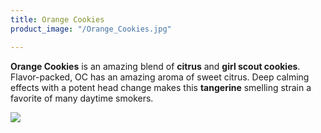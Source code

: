 ```yaml
---
title: Orange Cookies
product_image: "/Orange_Cookies.jpg"

---
```

**Orange Cookies** is an amazing blend of **citrus** and **girl scout cookies**. Flavor-packed, OC has an amazing aroma of sweet citrus. Deep calming effects with a potent head change makes this **tangerine** smelling strain a favorite of many daytime smokers.

![](/Sour_Skittles.jpg)